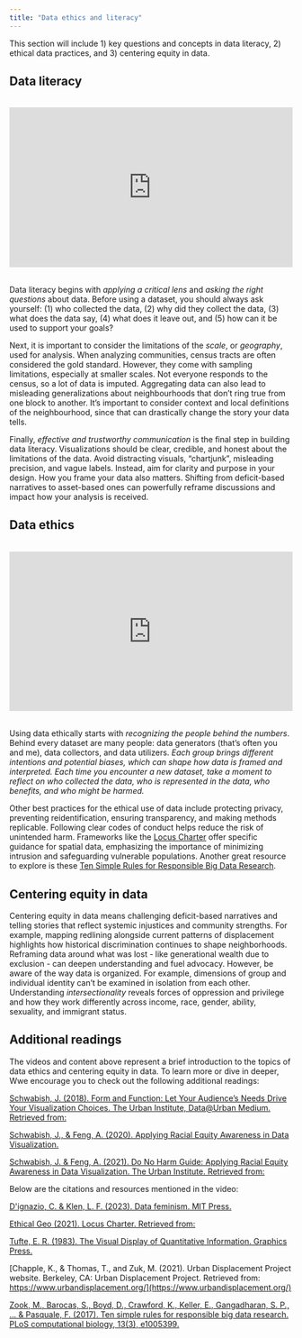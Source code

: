 ```yaml
---
title: "Data ethics and literacy"
---
```


This section will include 1) key questions and concepts in data literacy, 2) ethical data practices, and 3) centering equity in data.

## Data literacy

<br>
<div style="position: relative; padding-bottom: 56.25%; height: 0; overflow: hidden;">
  <iframe 
    src="https://www.youtube.com/embed/e5qrOM9SPC0" 
    style="position: absolute; top: 0; left: 0; width: 100%; height: 100%;" 
    frameborder="0" 
    allow="accelerometer; autoplay; clipboard-write; encrypted-media; gyroscope; picture-in-picture" 
    allowfullscreen>
  </iframe>
</div>
<br>

Data literacy begins with *applying a critical lens* and *asking the right questions* about data. Before using a dataset, you should always ask yourself: (1) who collected the data, (2) why did they collect the data, (3) what does the data say, (4) what does it leave out, and (5) how can it be used to support your goals? 

Next, it is important to consider the limitations of the *scale*, or *geography*, used for analysis. When analyzing communities, census tracts are often considered the gold standard. However, they come with sampling limitations, especially at smaller scales. Not everyone responds to the census, so a lot of data is imputed. Aggregating data can also lead to misleading generalizations about neighbourhoods that don’t ring true from one block to another. It’s important to consider context and local definitions of the neighbourhood, since that can drastically change the story your data tells.

Finally, *effective and trustworthy communication* is the final step in building data literacy. Visualizations should be clear, credible, and honest about the limitations of the data. Avoid distracting visuals, “chartjunk”, misleading precision, and vague labels. Instead, aim for clarity and purpose in your design. How you frame your data also matters. Shifting from deficit-based narratives to asset-based ones can powerfully reframe discussions and impact how your analysis is received. 


## Data ethics

<br>
<div style="position: relative; padding-bottom: 56.25%; height: 0; overflow: hidden;">
  <iframe 
    src="https://www.youtube.com/embed/mKx6A-hUpxw" 
    style="position: absolute; top: 0; left: 0; width: 100%; height: 100%;" 
    frameborder="0" 
    allow="accelerometer; autoplay; clipboard-write; encrypted-media; gyroscope; picture-in-picture" 
    allowfullscreen>
  </iframe>
</div>
<br>

Using data ethically starts with *recognizing the people behind the numbers*. Behind every dataset are many people: data generators (that’s often you and me), data collectors, and data utilizers. *Each group brings different intentions and potential biases, which can shape how data is framed and interpreted. Each time you encounter a new dataset, take a moment to reflect on who collected the data, who is represented in the data, who benefits, and who might be harmed.*

Other best practices for the ethical use of data include protecting privacy, preventing reidentification, ensuring transparency, and making methods replicable. Following clear codes of conduct helps reduce the risk of unintended harm. Frameworks like the [Locus Charter](https://ethicalgeo.org/locus-charter/) offer specific guidance for spatial data, emphasizing the importance of minimizing intrusion and safeguarding vulnerable populations. Another great resource to explore is these [Ten Simple Rules for Responsible Big Data Research](https://journals.plos.org/ploscompbiol/article?id=10.1371/journal.pcbi.1005399). 


## Centering equity in data

Centering equity in data means challenging deficit-based narratives and telling stories that reflect systemic injustices and community strengths. For example, mapping redlining alongside current patterns of displacement highlights how historical discrimination continues to shape neighborhoods. Reframing data around what was lost - like generational wealth due to exclusion - can deepen understanding and fuel advocacy. However, be aware of the way data is organized. For example, dimensions of group and individual identity can’t be examined in isolation from each other. Understanding *intersectionality* reveals forces of oppression and privilege and how they work differently across income, race, gender, ability, sexuality, and immigrant status.


## Additional readings

The videos and content above represent a brief introduction to the topics of data ethics and centering equity in data. To learn more or dive in deeper, Wwe encourage you to check out the following additional readings:

[Schwabish, J. (2018). Form and Function: Let Your Audience’s Needs Drive Your Visualization Choices. The Urban Institute, Data@Urban Medium. Retrieved from:](https://urban-institute.medium.com/form-and-function-let-your-audiences-needs-drive-your-data-visualization-choices-3c0603745822)

[Schwabish, J., & Feng, A. (2020). Applying Racial Equity Awareness in Data Visualization.](https://osf.io/preprints/osf/x8tbw) 

[Schwabish, J. & Feng, A. (2021). Do No Harm Guide: Applying Racial Equity Awareness in Data Visualization. The Urban Institute. Retrieved from:](https://www.urban.org/research/publication/do-no-harm-guide-applying-equity-awareness-data-visualization) 

Below are the citations and resources mentioned in the video: 

[D'ignazio, C. & Klen, L. F. (2023). Data feminism. MIT Press.](https://mitpress.mit.edu/9780262547185/data-feminism/)  

[Ethical Geo (2021). Locus Charter. Retrieved from:](https://ethicalgeo.org/locus-charter/) 

[Tufte, E. R. (1983). The Visual Display of Quantitative Information. Graphics Press.](https://www.edwardtufte.com/book/the-visual-display-of-quantitative-information/)

[Chapple, K., & Thomas, T., and Zuk, M. (2021). Urban Displacement Project website. Berkeley, CA: Urban Displacement Project. Retrieved from: https://www.urbandisplacement.org/](https://www.urbandisplacement.org/) 

[Zook, M., Barocas, S., Boyd, D., Crawford, K., Keller, E., Gangadharan, S. P., ... & Pasquale, F. (2017). Ten simple rules for responsible big data research. PLoS computational biology, 13(3), e1005399.](https://journals.plos.org/ploscompbiol/article?id=10.1371/journal.pcbi.1005399) 